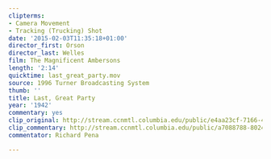 ```yaml
---
clipterms:
- Camera Movement
- Tracking (Trucking) Shot
date: '2015-02-03T11:35:18+01:00'
director_first: Orson
director_last: Welles
film: The Magnificent Ambersons
length: '2:14'
quicktime: last_great_party.mov
source: 1996 Turner Broadcasting System
thumb: ''
title: Last, Great Party
year: '1942'
commentary: yes
clip_original: http://stream.ccnmtl.columbia.edu/public/e4aa23cf-7166-43f3-ae25-0bac7b5d5850-007_ambersons_FLG-mp4-aac-480w-850kbps-ffmpeg.mp4
clip_commentary: http://stream.ccnmtl.columbia.edu/public/a7088788-8024-492b-b1d5-feaf12d3e8d8-007_ambersons_commentary_FLG-mp4-aac-480w-850kbps-ffmpeg.mp4
commentator: Richard Pena

---
```

